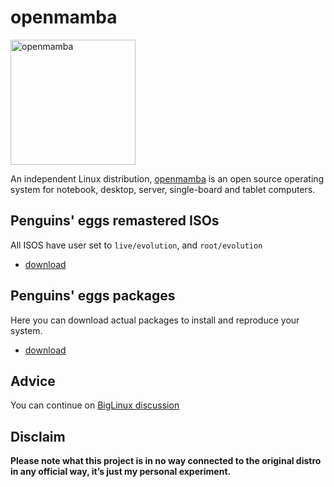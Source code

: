 # openmamba
<img src="https://penguins-eggs.net/img/openmamba.svg" alt="openmamba" width="200"/>

An independent Linux distribution, [openmamba](https://openmamba.org/) is an open source operating system for notebook, desktop, server, single-board and tablet computers.

## Penguins' eggs remastered ISOs
All ISOS have user set to ```live/evolution```, and ```root/evolution```

* [download](https://drive.google.com/drive/folders/1-7LbgkKIrp8hUFTbO3qGtPKzaHter6RM)

## Penguins' eggs packages
Here you can download actual packages to install and reproduce your system.

* [download](https://penguins-eggs.net/basket/index.php?p=packages%2Fopenmamba)

## Advice

You can continue on [BigLinux discussion](https://github.com/pieroproietti/penguins-blog/discussions/24)

## Disclaim
__Please note what this project is in no way connected to the original distro in any official way, it’s just my personal experiment.__
